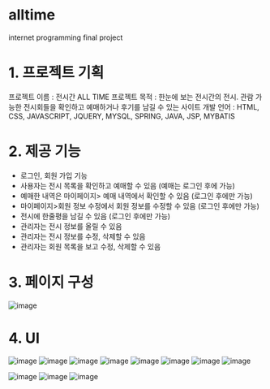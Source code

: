 # alltime
internet programming final project
# 1. 프로젝트 기획 
프로젝트 이름 : 전시간 ALL TIME
프로젝트 목적 : 한눈에 보는 전시간의 전시. 관람 가능한 전시회들을 확인하고 예매하거나 후기를 남길 수 있는 사이트 
개발 언어 : HTML, CSS, JAVASCRIPT, JQUERY, MYSQL, SPRING, JAVA, JSP, MYBATIS

# 2. 제공 기능
- 로그인, 회원 가입 기능
- 사용자는 전시 목록을 확인하고 예매할 수 있음 (예매는 로그인 후에 가능)
- 예매한 내역은 마이페이지> 예매 내역에서 확인할 수 있음 (로그인 후에만 가능)
- 마이페이지>회원 정보 수정에서 회원 정보를 수정할 수 있음 (로그인 후에만 가능)
- 전시에 한줄평을 남길 수 있음 (로그인 후에만 가능)
- 관리자는 전시 정보를 올릴 수 있음
- 관리자는 전시 정보를 수정, 삭제할 수 있음 
- 관리자는 회원 목록을 보고 수정, 삭제할 수 있음

# 3. 페이지 구성   
![image](https://user-images.githubusercontent.com/13061461/102786129-5acd3580-43e2-11eb-8b24-4610e9fecc2c.png)
 
 
 
 # 4. UI
![image](https://user-images.githubusercontent.com/13061461/102786316-a67fdf00-43e2-11eb-9e88-d38b7d8e9d69.png)
![image](https://user-images.githubusercontent.com/13061461/102786321-a849a280-43e2-11eb-825d-75d7fb0efe34.png)
![image](https://user-images.githubusercontent.com/13061461/102786330-ac75c000-43e2-11eb-9847-902c5a6c6550.png)
![image](https://user-images.githubusercontent.com/13061461/102786333-ae3f8380-43e2-11eb-8b22-ee67fac2102e.png)
![image](https://user-images.githubusercontent.com/13061461/102786340-b0a1dd80-43e2-11eb-941b-a4d89864acd3.png)
![image](https://user-images.githubusercontent.com/13061461/102786348-b4356480-43e2-11eb-8267-1aca9298437c.png)
![image](https://user-images.githubusercontent.com/13061461/102786354-b7305500-43e2-11eb-9c0c-efba81701ecd.png)
![image](https://user-images.githubusercontent.com/13061461/102786360-ba2b4580-43e2-11eb-9c93-5b54a3e9380f.png)

![image](https://user-images.githubusercontent.com/13061461/102786367-bc8d9f80-43e2-11eb-880b-07b26413c0c0.png)
![image](https://user-images.githubusercontent.com/13061461/102786377-beeff980-43e2-11eb-9dbb-fff62760806c.png)
![image](https://user-images.githubusercontent.com/13061461/102786385-c31c1700-43e2-11eb-9114-31fdcda2f2ed.png)
